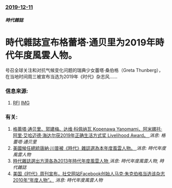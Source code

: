 ### [2019-12-11](/news/2019/12/11/index.md)

##### 時代雜誌
#  時代雜誌宣布格蕾塔·通贝里为2019年時代年度風雲人物。 

号召全球关注和对抗气候变化问题的瑞典少女蕾塔·桑伯格（Greta Thunberg），在当地时间周三被宣布当选为2019年《时代》杂志风……


### 信息来源:

1. [RFI](http://www.rfi.fr/cn/%E7%94%9F%E6%80%81/20191211-%E7%91%9E%E5%85%B8%E5%B0%91%E5%A5%B3%E6%A1%91%E4%BC%AF%E6%A0%BC%E5%BD%93%E9%80%89%E6%97%B6%E4%BB%A3%E6%9D%82%E5%BF%97%E5%B9%B4%E5%BA%A6%E9%A3%8E%E4%BA%91%E4%BA%BA%E7%89%A9) [IMG](http://scd.cn.rfi.fr/sites/chinese.filesrfi/dynimagecache/0/50/975/551/1024/578/sites/images.rfi.fr/files/aefimagesnew/aef_image/1278731-greta-thunberg-personnalite-de-l-annee-du-time.jpg)

### 有关:

1. [格蕾塔·通贝里、郭建梅、达维·科佩纳瓦 Kopenawa Yanomami、阿米娜托·阿里·艾哈迈德·海达尔获2019年正确生活方式奖 Livelihood Award。 ](/zh/news/2019/09/25/格蕾塔-通贝里-郭建梅-达维-科佩纳瓦-Kopenawa-Yanomami-阿米娜托-阿里-艾哈迈德-海达尔获2019年.md) _消息: 格蕾塔·通贝里_
2. [美國候任總統唐納·川普被《時代》雜誌選為本年度風雲人物。 ](/zh/news/2016/12/7/美國候任總統唐納-川普被-時代-雜誌選為本年度風雲人物.md) _消息: 時代年度風雲人物_
3. [ 時代雜誌選出方濟各為2013年時代年度風雲人物 ](/zh/news/2013/12/11/時代雜誌選出方濟各為2013年時代年度風雲人物.md) _消息: 時代年度風雲人物, 時代雜誌_
4. [ 美国《时代》周刊宣布，社交网站Facebook创始人马克·朱克伯格当选该杂志2010年“年度人物”。](/zh/news/2010/12/15/美国-时代-周刊宣布-社交网站Facebook创始人马克-朱克伯格当选该杂志2010年-年度人物.md) _消息: 時代年度風雲人物_
